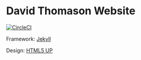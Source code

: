 # David Thomason Website

[![CircleCI](https://circleci.com/gh/dtom90/dtom90.github.io/tree/master.svg?style=svg)](https://circleci.com/gh/dtom90/dtom90.github.io/tree/master)

Framework: [Jekyll](https://jekyllrb.com/)

Design: [HTML5 UP](https://html5up.net/)